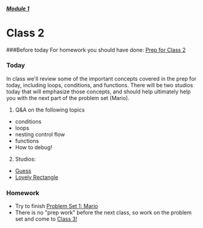 ##### [Module 1](../..)
# Class 2

###Before today
For homework you should have done: [Prep for Class 2](../class2-prep)

### Today

In class we'll review some of the important concepts covered in the prep for today, including loops, conditions, and functions. There will be two studios today that will emphasize those concepts, and should help ultimately help you with the next part of the problem set (Mario). 

1. Q&A on the following topics
 * conditions
 * loops 
 * nesting control flow
 * functions
 * How to debug!


2. Studios:
  * [Guess](../studios/guess)
  * [Lovely Rectangle](../studios/rectangle)

### Homework
* Try to finish <a href="http://cdn.cs50.net/2015/fall/psets/1/pset1/pset1.html#itsa_mario" target="_blank">Problem Set 1: Mario</a>
* There is no "prep work" before the next class, so work on the problem set and come to [Class 3!](../class3)
